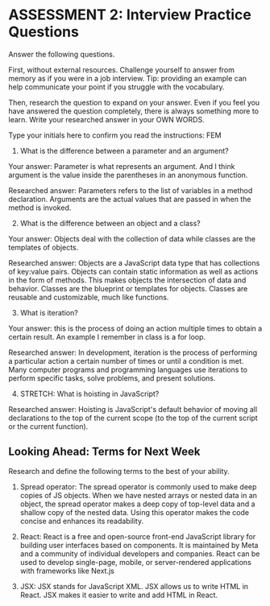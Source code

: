 # ASSESSMENT 2: Interview Practice Questions

Answer the following questions.

First, without external resources. Challenge yourself to answer from memory as if you were in a job interview. Tip: providing an example can help communicate your point if you struggle with the vocabulary.

Then, research the question to expand on your answer. Even if you feel you have answered the question completely, there is always something more to learn. Write your researched answer in your OWN WORDS.

Type your initials here to confirm you read the instructions: FEM

1. What is the difference between a parameter and an argument?

Your answer: Parameter is what represents an argument. And I think argument is the value inside the parentheses in an anonymous function.

Researched answer: Parameters refers to the list of variables in a method declaration. Arguments are the actual values that are passed in when the method is invoked. 

2. What is the difference between an object and a class?

Your answer: Objects deal with the collection of data while classes are the templates of objects.

Researched answer: Objects are a JavaScript data type that has collections of key:value pairs. Objects can contain static information as well as actions in the form of methods. This makes objects the intersection of data and behavior. Classes are the blueprint or templates for objects. Classes are reusable and customizable, much like functions.

3. What is iteration?

Your answer: this is the process of doing an action multiple times to obtain a certain result. An example I remember in class is a for loop. 

Researched answer: In development, iteration is the process of performing a particular action a certain number of times or until a condition is met. Many computer programs and programming languages use iterations to perform specific tasks, solve problems, and present solutions.

4. STRETCH: What is hoisting in JavaScript?

Researched answer: Hoisting is JavaScript's default behavior of moving all declarations to the top of the current scope (to the top of the current script or the current function).


## Looking Ahead: Terms for Next Week

Research and define the following terms to the best of your ability.

1. Spread operator: 
The spread operator is commonly used to make deep copies of JS objects. When we have nested arrays or nested data in an object, the spread operator makes a deep copy of top-level data and a shallow copy of the nested data. Using this operator makes the code concise and enhances its readability.

2. React:
React is a free and open-source front-end JavaScript library for building user interfaces based on components. It is maintained by Meta and a community of individual developers and companies. React can be used to develop single-page, mobile, or server-rendered applications with frameworks like Next.js

3. JSX: JSX stands for JavaScript XML. JSX allows us to write HTML in React. JSX makes it easier to write and add HTML in React.
